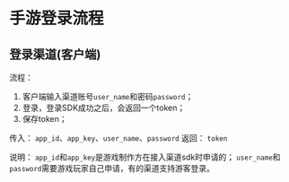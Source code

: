 # 手游登录流程

## 登录渠道(客户端)

流程：

1. 客户端输入渠道账号`user_name`和密码`password`；
2.  登录，登录SDK成功之后，会返回一个token；
3.  保存token；

传入： `app_id`、`app_key`、`user_name`、`password`
返回： `token`

说明：
`app_id`和`app_key`是游戏制作方在接入渠道sdk时申请的；
`user_name`和`password`需要游戏玩家自己申请，有的渠道支持游客登录。

